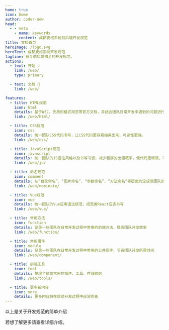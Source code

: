 ```yaml
---
home: true
icon: home
author: coder-new
head:
  - - meta
    - name: keywords
      content: 成都麦柯系统前后端开发规范
title: 文档首页
heroImage: /logo.svg
heroText: 成都麦柯系统开发规范
tagline: 有关前后端相关的开发规范。
actions:
  - text: 开始 💡
    link: /web/
    type: primary

  - text: 文档 📌
    link: /web/

features:
  - title: HTML规范
    icon: html
    details: 基于W3C、优质的格式规范等官方文档，并结合团队日常开发中遇到的问题进行归纳总结，以此来制定HTML编码的规范
    link: /web/html/

  - title: CSS规范
    icon: css
    details: 统一团队CSS代码书写，让CSS代码更容易抽离出来，可读性更强。
    link: /web/css/

  - title: JavaScript规范
    icon: javascript
    details: 统一团队的JS语法风格以及书写习惯，减少程序的出错概率，使代码更精简、不冗余，增强可读性强。
    link: /web/js/

  - title: 命名规范
    icon: comment
    details: 从“目录命名”、“图片命名”、“参数命名”、“方法命名”等层面约定规范团队的命名习惯，增强团队代码可读性。
    link: /web/nominate/

  - title: Vue规范
    icon: vue
    details: 统一团队的Vue应用语法规范，规范类React应该书写
    link: /web/vue/

  - title: 常用方法
    icon: function
    details: 记录一些团队在日常开发过程中常用的前端方法，提高团队开发效率
    link: /web/function/

  - title: 常用组件
    icon: module
    details: 记录一些团队在日常开发过程中常用的公共组件，节省团队开发所需时间
    link: /web/component/

  - title: 前端工具
    icon: tool
    details: 整理了前端常用的插件、工具、在线网站
    link: /web/tools/

  - title: 更多新内容
    icon: more
    details: 更多内容将在后续开发过程中逐渐完善
---
```


以上是关于开发规范的简单介绍

若想了解更多请查看详细介绍。

